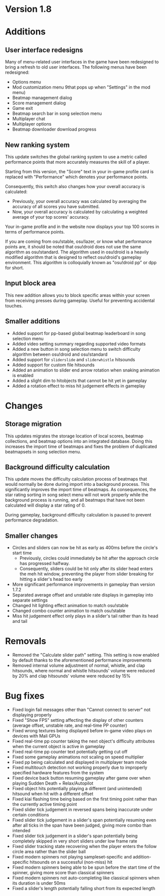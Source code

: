 Version 1.8
===========

# Additions

## User interface redesigns

Many of menu-related user interfaces in the game have been redesigned to bring a refresh to old user interfaces.
The following menus have been redesigned:

- Options menu
- Mod customization menu 9that pops up when "Settings" in the mod menu)
- Beatmap management dialog
- Score management dialog
- Game exit
- Beatmap search bar in song selection menu
- Multiplayer chat
- Multiplayer options
- Beatmap downloader download progress

## New ranking system

This update switches the global ranking system to use a metric called performance points that more accurately measures the
skill of a player.

Starting from this version, the "Score" text in your in-game profile card is replaced with "Performance" which denotes
your performance points.

Consequently, this switch also changes how your overall accuracy is calculated:
- Previously, your overall accuracy was calculated by averaging the accuracy of all scores you have submitted.
- Now, your overall accuracy is calculated by calculating a weighted average of your top scores' accuracy.

Your in-game profile and in the website now displays your top 100 scores in terms of performance points.

If you are coming from osu!stable, osu!lazer, or know what performance points are, it should be noted that osu!droid
does not use the same algorithm as osu!standard. The algorithm used in osu!droid is a heavily modified algorithm that
is designed to reflect osu!droid's gameplay environment. This algorithm is colloquially known as "osu!droid pp" or
dpp for short.

## Input block area

This new addition allows you to block specific areas within your screen from receiving presses during gameplay. Useful
for preventing accidental touches.

## Smaller additions

- Added support for pp-based global beatmap leaderboard in song selection menu
- Added video setting summary regarding supported video formats
- Added a new button in song selection menu to switch difficulty algorithm between osu!droid and osu!standard
- Added support for `sliderslide` and `sliderwhistle` hitsounds
- Added support for custom file hitsounds
- Added an animation to slider end arrow rotation when snaking animation is enabled
- Added a slight dim to hitobjects that cannot be hit yet in gameplay
- Added a rotation effect to miss hit judgement effects in gameplay

# Changes

## Storage migration

This updates migrates the storage location of local scores, beatmap collections, and beatmap options into an integrated
database. Doing this increases the import time of beatmaps and fixes the problem of duplicated beatmapsets in song
selection menu.

## Background difficulty calculation

This update moves the difficulty calculation process of beatmaps that would normally be done during import into a
background process. This significantly improves the import time of beatmaps. As consequences, the star rating sorting in
song select menu will not work properly while the background process is running, and all beatmaps that have not been
calculated will display a star rating of 0.

During gameplay, background difficulty calculation is paused to prevent performance degradation.

## Smaller changes

- Circles and sliders can now be hit as early as 400ms before the circle's start time
  - Previously, circles could immediately be hit after the approach circle has progressed halfway.
  - Consequently, sliders could be hit only after its slider head enters the meh hit window, preventing the player from
    slider breaking for hitting a slider's head too early
- More significant performance improvements in gameplay than version 1.7.2
- Separated average offset and unstable rate displays in gameplay into separate settings
- Changed hit lighting effect animation to match osu!stable
- Changed combo counter animation to match osu!stable
- Miss hit judgement effect only plays in a slider's tail rather than its head and tail

# Removals

- Removed the "Calculate slider path" setting. This setting is now enabled by default thanks to the aforementioned
performance improvements
- Removed internal volume adjustment of normal, whistle, and clap hitsounds, where normal and whistle hitsounds' volume
were reduced by 20% and clap hitsounds' volume were reduced by 15%

# Bug fixes

- Fixed login fail messages other than "Cannot connect to server" not displaying properly
- Fixed "Show FPS" setting affecting the display of other counters (average offset, unstable rate, and real-time PP counter)
- Fixed wrong textures being displayed before in-game video plays on devices with Mali GPUs
- Fixed real-time pp counter taking the next object's difficulty attributes when the current object is active in gameplay
- Fixed real-time pp counter text potentially getting cut off
- Fixed some gameplay animations not scaling on speed multiplier
- Fixed pp being calculated and displayed in multiplayer team mode
- Fixed multitouch detection not working properly due to improperly specified hardware features from the system
- Fixed device back button resuming gameplay after game over when playing Sudden Death + Relax/Autopilot
- Fixed object hits potentially playing a different (and unintended) hitsound when hit with a different offset
- Fixed kiai flashing time being based on the first timing point rather than the currently active timing point
- Fixed slider tick judgement in reversed spans being inaccurate under certain conditions
- Fixed slider tick judgement in a slider's span potentially resuming even after all ticks in the span have been judged, giving more combo than intended
- Fixed slider tick judgement in a slider's span potentially being completely skipped in very short sliders under low frame rate
- Fixed slider tracking state recovering when the player enters the follow circle area rather than the slider ball
- Fixed modern spinners not playing sampleset-specific and addition-specific hitsounds on a successful (non-miss) hit
- Fixed modern spinners being able to be spun before the start time of the spinner, giving more score than classical spinners
- Fixed modern spinners not auto-completing like classical spinners when its duration is under 50ms
- Fixed a slider's length potentially falling short from its expected length